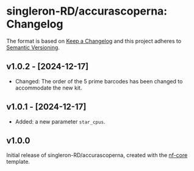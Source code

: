 # singleron-RD/accurascoperna: Changelog

The format is based on [Keep a Changelog](https://keepachangelog.com/en/1.0.0/)
and this project adheres to [Semantic Versioning](https://semver.org/spec/v2.0.0.html).

## v1.0.2 - [2024-12-17]

- Changed: The order of the 5 prime barcodes has been changed to accommodate the new kit.

## v1.0.1 - [2024-12-17]

- Added: a new parameter `star_cpus`.

## v1.0.0 

Initial release of singleron-RD/accurascoperna, created with the [nf-core](https://nf-co.re/) template.

